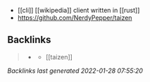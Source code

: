 -	[[cli]] [[wikipedia]] client written in [[rust]]
-	https://github.com/NerdyPepper/taizen



## Backlinks

> - [](2021-01-16.md)
>   - [[taizen]]

_Backlinks last generated 2022-01-28 07:55:20_
